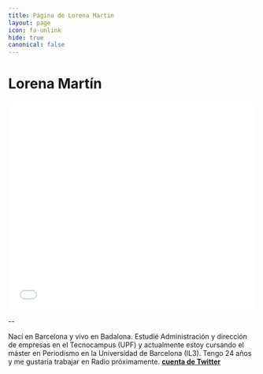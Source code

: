 ```yaml
---
title: Página de Lorena Martin
layout: page
icon: fa-unlink
hide: true
canonical: false
---
```



# Lorena Martín

<iframe id="datawrapper-chart-Rvuba" src="//datawrapper.dwcdn.net/Rvuba/1/" scrolling="no" frameborder="0" allowtransparency="true" style="width: 0; min-width: 100% !important;" height="423"></iframe><script type="text/javascript">if("undefined"==typeof window.datawrapper)window.datawrapper={};window.datawrapper["Rvuba"]={},window.datawrapper["Rvuba"].embedDeltas={"100":616,"200":511,"300":467,"400":440,"500":423,"700":423,"800":423,"900":423,"1000":423},window.datawrapper["Rvuba"].iframe=document.getElementById("datawrapper-chart-Rvuba"),window.datawrapper["Rvuba"].iframe.style.height=window.datawrapper["Rvuba"].embedDeltas[Math.min(1e3,Math.max(100*Math.floor(window.datawrapper["Rvuba"].iframe.offsetWidth/100),100))]+"px",window.addEventListener("message",function(a){if("undefined"!=typeof a.data["datawrapper-height"])for(var b in a.data["datawrapper-height"])if("Rvuba"==b)window.datawrapper["Rvuba"].iframe.style.height=a.data["datawrapper-height"][b]+"px"});</script>

--


Nací en Barcelona y vivo en Badalona. Estudié Administración y dirección de empresas en el Tecnocampus (UPF) y actualmente estoy cursando el máster en Periodismo en la Universidad de Barcelona (IL3). Tengo 24 años y me gustaría trabajar en Radio próximamente.
 [**cuenta de Twitter**](https://twitter.com/lmartinportela)

 
 
